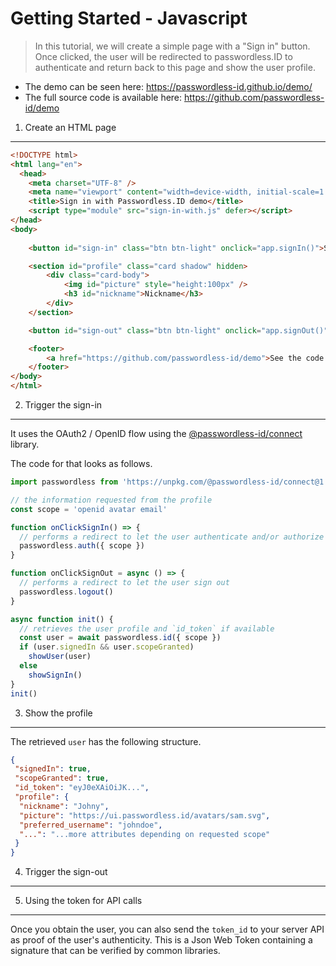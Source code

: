 Getting Started - Javascript
============================

> In this tutorial, we will create a simple page with a "Sign in" button.
> Once clicked, the user will be redirected to passwordless.ID to authenticate and return back to this page and show the user profile.

- The demo can be seen here: https://passwordless-id.github.io/demo/
- The full source code is available here: https://github.com/passwordless-id/demo

1. Create an HTML page
----------------------

```html
<!DOCTYPE html>
<html lang="en">
  <head>
    <meta charset="UTF-8" />
    <meta name="viewport" content="width=device-width, initial-scale=1.0" />
    <title>Sign in with Passwordless.ID demo</title>
    <script type="module" src="sign-in-with.js" defer></script>
</head>
<body>
    
    <button id="sign-in" class="btn btn-light" onclick="app.signIn()">Sign In</button>

    <section id="profile" class="card shadow" hidden>
        <div class="card-body">
            <img id="picture" style="height:100px" />
            <h3 id="nickname">Nickname</h3>
        </div>
    </section>

    <button id="sign-out" class="btn btn-light" onclick="app.signOut()" hidden>Sign Out</button>

    <footer>
        <a href="https://github.com/passwordless-id/demo">See the code on GitHub</a>
    </footer>
</body>
</html>
```


2. Trigger the sign-in
----------------------

It uses the OAuth2 / OpenID flow using the [@passwordless-id/connect](https://github.com/passwordless-id/connect) library.


The code for that looks as follows.

```js
import passwordless from 'https://unpkg.com/@passwordless-id/connect@1.2.0/dist/connect.min.js'

// the information requested from the profile
const scope = 'openid avatar email'

function onClickSignIn() => {
  // performs a redirect to let the user authenticate and/or authorize this app
  passwordless.auth({ scope })
}

function onClickSignOut = async () => {
  // performs a redirect to let the user sign out
  passwordless.logout()
}

async function init() {
  // retrieves the user profile and `id_token` if available
  const user = await passwordless.id({ scope })
  if (user.signedIn && user.scopeGranted)
    showUser(user)
  else
    showSignIn()
}
init()
```

3. Show the profile
-------------------

The retrieved `user` has the following structure.

```json
{
 "signedIn": true,
 "scopeGranted": true,
 "id_token": "eyJ0eXAiOiJK...",
 "profile": {
  "nickname": "Johny",
  "picture": "https://ui.passwordless.id/avatars/sam.svg",
  "preferred_username": "johndoe",
  "...": "...more attributes depending on requested scope"
 }
}
```

4. Trigger the sign-out
-----------------------

5. Using the token for API calls
--------------------------------

Once you obtain the user, you can also send the `token_id` to your server API as proof of the user's authenticity. This is a Json Web Token containing a signature that can be verified by common libraries.